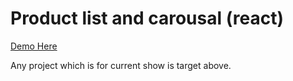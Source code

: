 # Product list and carousal (react)

<a href="https://viptomer1.github.io/">Demo Here</a>


Any project which is for current show is target above.
